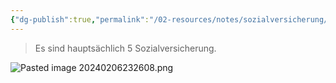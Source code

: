 ```yaml
---
{"dg-publish":true,"permalink":"/02-resources/notes/sozialversicherung/","tags":["GFN/LF01","GFN/prüfungsrelevant/AP1"],"noteIcon":"","updated":"2024-08-18T18:44:38.000+02:00"}
---
```


>Es sind hauptsächlich 5 Sozialversicherung.

![Pasted image 20240206232608.png](/img/user/02%20-%20RESOURCES/Files/IMG/Pasted%20image%2020240206232608.png)